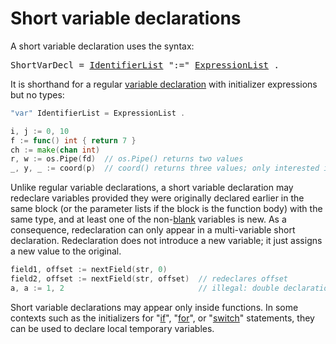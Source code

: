 # Short variable declarations

A short variable declaration uses the syntax:

<pre>
<a id="ShortVarDecl">ShortVarDecl</a> = <a href="/Declarations%20and%20scope/constant_declarations.html#IdentifierList">IdentifierList</a> ":=" <a href="/Declarations%20and%20scope/constant_declarations.html#ExpressionList">ExpressionList</a> .
</pre>

It is shorthand for a regular [variable declaration](/Declarations%20and%20scope/variable_declarations.html) with initializer expressions but no types:

```go
"var" IdentifierList = ExpressionList .
```

```go
i, j := 0, 10
f := func() int { return 7 }
ch := make(chan int)
r, w := os.Pipe(fd)  // os.Pipe() returns two values
_, y, _ := coord(p)  // coord() returns three values; only interested in y coordinate
```

Unlike regular variable declarations, a short variable declaration may redeclare variables provided they were originally declared earlier in the same block (or the parameter lists if the block is the function body) with the same type, and at least one of the non-[blank](/Declarations%20and%20scope/blank_identifier.html) variables is new. As a consequence, redeclaration can only appear in a multi-variable short declaration. Redeclaration does not introduce a new variable; it just assigns a new value to the original.

```go
field1, offset := nextField(str, 0)
field2, offset := nextField(str, offset)  // redeclares offset
a, a := 1, 2                              // illegal: double declaration of a or no new variable if a was declared elsewhere
```

Short variable declarations may appear only inside functions. In some contexts such as the initializers for "[if](/Statements/if_statements.html)", "[for](/Statements/for_statements.html)", or "[switch](/Statements/switch_statements.html)" statements, they can be used to declare local temporary variables.


